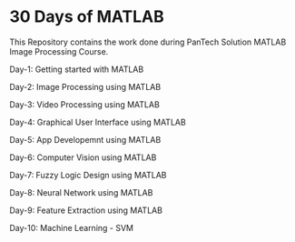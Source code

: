 # 30 Days of MATLAB

This Repository contains the work done during PanTech Solution MATLAB Image Processing Course.

Day-1: Getting started with MATLAB

Day-2: Image Processing using MATLAB

Day-3: Video Processing using MATLAB

Day-4: Graphical User Interface using MATLAB

Day-5: App Developemnt using MATLAB

Day-6: Computer Vision using MATLAB

Day-7: Fuzzy Logic Design using MATLAB

Day-8: Neural Network using MATLAB

Day-9: Feature Extraction using MATLAB

Day-10: Machine Learning - SVM


